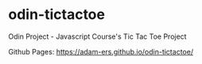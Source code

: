 # odin-tictactoe
Odin Project - Javascript Course's Tic Tac Toe Project

Github Pages: https://adam-ers.github.io/odin-tictactoe/